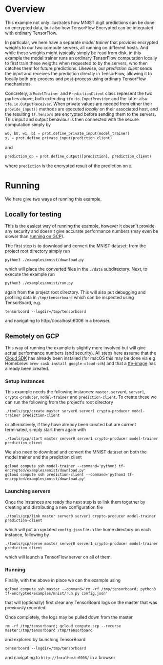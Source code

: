 
# Overview

This example not only illustrates how MNIST digit predictions can be done on encrypted data, but also how TensorFlow Encrypted can be integrated with ordinary TensorFlow.

In particular, we here have a separate *model trainer* that provides encrypted weights to our two compute servers, all running on different hosts. And while these weights might typically simply be read from disk, in this example the model trainer runs an ordinary TensorFlow computation locally to first train these weigths when requested to by the servers, who then catches them for future predictions. Likewise, our *prediction client* sends the input and receives the prediction directly in TensorFlow, allowing it to locally both pre-process and post-process using ordinary TensorFlow mechanisms.

Concretely, a `ModelTrainer` and `PredictionClient` class represent the two parties above, both extending `tfe.io.InputProvider` and the latter also `tfe.io.OutputReceiver`. When private values are needed from either their `provide_input()` methods are executed *locally* on their associated host, and the resulting `tf.Tensors` are encrypted before sending them to the servers. This input and output behaviour is then connected with the secure computation simply by
```python
w0, b0, w1, b1 = prot.define_private_input(model_trainer)
x, = prot.define_private_input(prediction_client)
```
and
```python
prediction_op = prot.define_output([prediction], prediction_client)
```
where `prediction` is the encrypted result of the prediction on `x`.

# Running

We here give two ways of running this example.

## Locally for testing

This is the easiest way of running the example, however it doesn't provide any security and doesn't give accurate performance numbers (may even be slower than [running on GCP](#remotely-on-gcp)).

The first step is to download and convert the MNIST dataset: from the project root directory simply run
```shell
python3 ./examples/mnist/download.py
```
which will place the converted files in the `./data` subdirectory. Next, to execute the example run
```shell
python3 ./examples/mnist/run.py
```
again from the project root directory. This will also put debugging and profiling data in `/tmp/tensorboard` which can be inspected using TensorBoard, e.g.
```shell
tensorboard --logdir=/tmp/tensorboard
```
and navigating to http://localhost:6006 in a browser.

## Remotely on GCP

This way of running the example is slightly more involved but will give actual performance numbers (and security). All steps here assume that the [Cloud SDK](https://cloud.google.com/sdk/) has already been installed (for macOS this may be done via e.g. Homebrew: `brew cask install google-cloud-sdk`) and that a [tfe-image](../../tools/gcp/) has already been created.

### Setup instances

This example needs the following instances: `master`, `server0`, `server1`, `crypto-producer`, `model-trainer` and `prediction-client`. To create these we can run the following from the project's root directory
```shell
./tools/gcp/create master server0 server1 crypto-producer model-trainer prediction-client
```
or alternatively, if they have already been created but are current terminated, simply start them again with
```shell
./tools/gcp/start master server0 server1 crypto-producer model-trainer prediction-client
```

We also need to download and convert the MNIST dataset on both the model trainer and the prediction client
```shell
gcloud compute ssh model-trainer --command='python3 tf-encrypted/examples/mnist/download.py'
gcloud compute ssh prediction-client --command='python3 tf-encrypted/examples/mnist/download.py'
```

### Launching servers

Once the instances are ready the next step is to link them together by creating and distributing a new configuration file
```shell
./tools/gcp/link master server0 server1 crypto-producer model-trainer prediction-client
```
which will put an updated `config.json` file in the home directory on each instance, following by
```shell
./tools/gcp/serve master server0 server1 crypto-producer model-trainer prediction-client
```
which will launch a TensorFlow server on all of them.

### Running

Finally, with the above in place we can the example using
```shell
gcloud compute ssh master --command='rm -rf /tmp/tensorboard; python3 tf-encrypted/examples/mnist/run.py config.json'
```
that will (optionally) first clear any TensorBoard logs on the master that was previously recorded.

Once completely, the logs may be pulled down from the master
```shell
rm -rf /tmp/tensorboard; gcloud compute scp --recurse master:/tmp/tensorboard /tmp/tensorboard
```
and explored by launching TensorBoard
```shell
tensorboard --logdir=/tmp/tensorboard
```
and navigating to `http://localhost:6006/` in a browser
